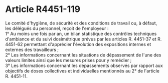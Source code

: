 # Article R4451-119

Le comité d'hygiène, de sécurité et des conditions de travail ou, à défaut, les délégués du personnel, reçoit de l'employeur :   
1° Au moins une fois par an, un bilan statistique des contrôles techniques d'ambiance et du suivi dosimétrique prévus par les articles R. 4451-37 et R. 4451-62 permettant d'apprécier l'évolution des expositions internes et externes des travailleurs ;   
2° Les informations concernant les situations de dépassement de l'une des valeurs limites ainsi que les mesures prises pour y remédier ;   
3° Les informations concernant les dépassements observés par rapport aux objectifs de doses collectives et individuelles mentionnés au 2° de l'article R. 4451-11.